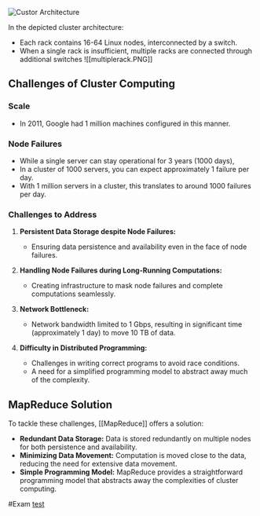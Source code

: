 ![Custor Architecture](CustorArchitecture.PNG)

In the depicted cluster architecture:
- Each rack contains 16-64 Linux nodes, interconnected by a switch.
- When a single rack is insufficient, multiple racks are connected through additional switches 
![[multiplerack.PNG]]
## Challenges of Cluster Computing

### Scale
- In 2011, Google had 1 million machines configured in this manner.

### Node Failures
- While a single server can stay operational for 3 years (1000 days),
- In a cluster of 1000 servers, you can expect approximately 1 failure per day.
- With 1 million servers in a cluster, this translates to around 1000 failures per day.

### Challenges to Address
1. **Persistent Data Storage despite Node Failures:**
   - Ensuring data persistence and availability even in the face of node failures.

2. **Handling Node Failures during Long-Running Computations:**
   - Creating infrastructure to mask node failures and complete computations seamlessly.

3. **Network Bottleneck:**
   - Network bandwidth limited to 1 Gbps, resulting in significant time (approximately 1 day) to move 10 TB of data.

4. **Difficulty in Distributed Programming:**
   - Challenges in writing correct programs to avoid race conditions.
   - A need for a simplified programming model to abstract away much of the complexity.

## MapReduce Solution

To tackle these challenges, [[MapReduce]] offers a solution:
- **Redundant Data Storage:** Data is stored redundantly on multiple nodes for both persistence and availability.
- **Minimizing Data Movement:** Computation is moved close to the data, reducing the need for extensive data movement.
- **Simple Programming Model:** MapReduce provides a straightforward programming model that abstracts away the complexities of cluster computing.


#Exam 
[test](https://knowt.com/flashcards/e4ff9d90-96ec-48c4-ada3-d5fc9a7e3e9e) 